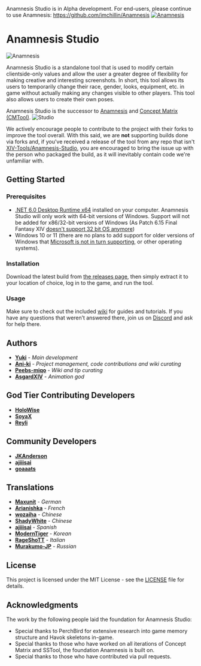 Anamnesis Studio is in Alpha development. For end-users, please continue to use Anamnesis:
https://github.com/imchillin/Anamnesis
[![Anamnesis](ArtSource/DownloadButton.png "Download Releases")](https://github.com/imchillin/Anamnesis/releases)


# Anamnesis Studio
![Anamnesis](Anamnesis/Assets/Anamnesis.png "Anamnesis")

Anamnesis Studio is a standalone tool that is used to modify certain clientside-only values and allow the user a greater degree of flexibility for making creative and interesting screenshots. In short, this tool allows its users to temporarily change their race, gender, looks, equipment, etc. in game without actually making any changes visible to other players. This tool also allows users to create their own poses. 

Anamnesis Studio is the successor to  [Anamnesis](https://github.com/imchillin/Anamnesis) and [Concept Matrix (CMTool)](https://github.com/imchillin/CMTool).
![Studio](https://user-images.githubusercontent.com/379714/210293190-9783a6b1-d2e0-4937-9d0b-2bdc3b06ea19.jpg)



We actively encourage people to contribute to the project with their forks to improve the tool overall. With this said, we are **not** supporting builds done via forks and, if you've received a release of the tool from any repo that isn't [XIV-Tools/Anamnesis-Studio](https://github.com/XIV-Tools/Anamnesis-Studio), you are encouraged to bring the issue up with the person who packaged the build, as it will inevitably contain code we're unfamiliar with.

## Getting Started

### Prerequisites
- [.NET 6.0 Desktop Runtime x64](https://dotnet.microsoft.com/en-us/download/dotnet/thank-you/runtime-desktop-6.0.6-windows-x64-installer) installed on your computer. Anamnesis Studio will only work with 64-bit versions of Windows. Support will not be added for x86/32-bit versions of Windows (As Patch 6.15 Final Fantasy XIV [doesn't support 32 bit OS anymore](https://na.finalfantasyxiv.com/lodestone/news/detail/73031a839564edaca5f4bce18043b9b0e339b52a))
- Windows 10 or 11 (there are no plans to add support for older versions of Windows that [Microsoft is not in turn supporting](https://www.microsoft.com/en-au/windows/windows-7-end-of-life-support-information), or other operating systems).

### Installation

Download the latest build from [the releases page](https://github.com/XIV-Tools/Anamnesis-Studio/releases/latest), then simply extract it to your location of choice, log in to the game, and run the tool.

### Usage

Make sure to check out the included [wiki](https://github.com/XIV-Tools/Anamnesis-Studio/wiki) for guides and tutorials. If you have any questions that weren’t answered there, join us on [Discord](https://discord.gg/KvGJCCnG8t) and ask for help there.

## Authors

* **[Yuki](https://github.com/Yuki-Walsh)** - *Main development*
* **[Ani-ki](https://github.com/Ani-ki)** - *Project management, code contributions and wiki curating* 
* **[Peebs-miqo](https://github.com/Peebs-miqo)** - *Wiki and tip curating* 
* **[AsgardXIV](https://github.com/AsgardXIV)** - *Animation god*

## God Tier Contributing Developers

* **[HoloWise](https://github.com/HoloWise)**
* **[SoyaX](https://github.com/SoyaX)**
* **[Reyli](https://github.com/Reyli)**

## Community Developers

* **[JKAnderson](https://github.com/JKAnderson)**
* **[ajiiisai](https://github.com/ajiiisai)**
* **[goaaats](https://github.com/goaaats)**

## Translations
* **[Maxunit](https://github.com/Maxunit)** - *German* 
* **[Arianishka](https://github.com/Arianishka)** - *French*
* **[wozaiha](https://github.com/wozaiha)** - *Chinese*
* **[ShadyWhite](https://github.com/ShadyWhite)** - *Chinese*
* **[ajiiisai](https://github.com/ajiiisai)** - *Spanish*
* **[ModernTiger](https://github.com/ModernTiger)** - *Korean*
* **[RageShoTT](https://github.com/RageShoTT)** - *Italian*
* **[Murakumo-JP](https://github.com/Murakumo-JP)** - *Russian*

## License

This project is licensed under the MIT License - see the [LICENSE](LICENSE) file for details.

## Acknowledgments

The work by the following people laid the foundation for Anamnesis Studio:

* Special thanks to PerchBird for extensive research into game memory structure and Havok skeletons in-game.
* Special thanks to those who have worked on all iterations of Concept Matrix and SSTool, the foundation Anamnesis is built on.
* Special thanks to those who have contributed via pull requests.

